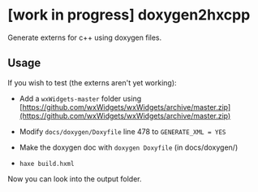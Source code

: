 # [work in progress] doxygen2hxcpp

Generate externs for c++ using doxygen files.

## Usage

If you wish to test (the externs aren't yet working):

* Add a `wxWidgets-master` folder using [https://github.com/wxWidgets/wxWidgets/archive/master.zip](https://github.com/wxWidgets/wxWidgets/archive/master.zip)

* Modify `docs/doxygen/Doxyfile` line 478 to `GENERATE_XML = YES`

* Make the doxygen doc with `doxygen Doxyfile` (in docs/doxygen/)

* `haxe build.hxml`

Now you can look into the output folder.
